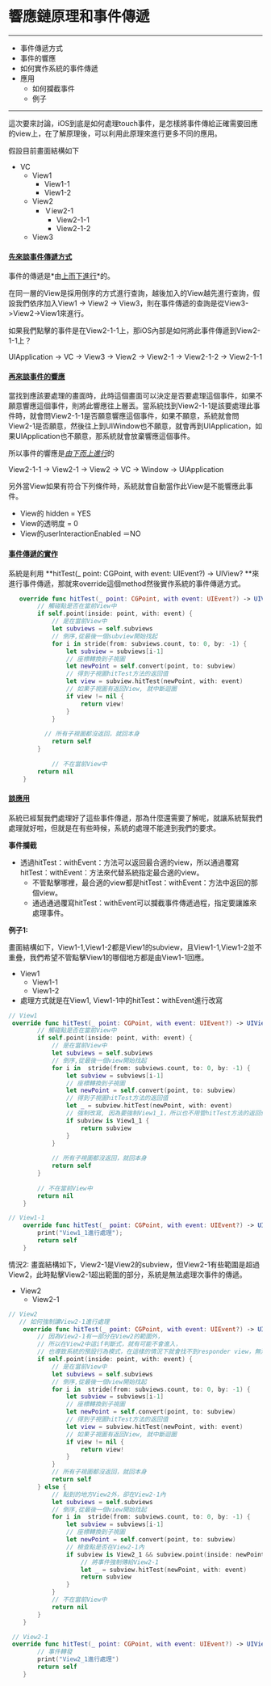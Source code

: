 # 響應鏈原理和事件傳遞

------

- 事件傳遞方式
- 事件的響應
- 如何實作系統的事件傳遞
- 應用
  - 如何攔截事件
  - 例子

------

這次要來討論，iOS到底是如何處理touch事件，是怎樣將事件傳給正確需要回應的view上，在了解原理後，可以利用此原理來進行更多不同的應用。

假設目前畫面結構如下

- VC
  - View1
    - View1-1
    - View1-2
  - View2
    - Ｖiew2-1
      - View2-1-1
      - View2-1-2
  - View3

#### <u>先來談事件傳遞方式</u>

事件的傳遞是*由<u>上而下進行</u>*的。

在同一層的View是採用倒序的方式進行查詢，越後加入的View越先進行查詢，假設我們依序加入View1 -> View2 -> View3，則在事件傳遞的查詢是從View3->View2->View1來進行。

如果我們點擊的事件是在View2-1-1上，那iOS內部是如何將此事件傳遞到View2-1-1上？

UIApplication -> VC -> View3 -> View2 -> View2-1 -> View2-1-2 -> View2-1-1

#### <u>再來談事件的響應</u>

當找到應該要處理的畫面時，此時這個畫面可以決定是否要處理這個事件，如果不願意響應這個事件，則將此響應往上層丟。當系統找到View2-1-1是該要處理此事件時，就會問View2-1-1是否願意響應這個事件，如果不願意，系統就會問View2-1是否願意，然後往上到UIWindow也不願意，就會再到UIApplication，如果UIApplication也不願意，那系統就會放棄響應這個事件。

所以事件的響應是<u>*由下而上進行*</u>的

View2-1-1 -> View2-1 -> View2 -> VC -> Window -> UIApplication

另外當View如果有符合下列條件時，系統就會自動當作此View是不能響應此事件。

- View的 hidden = YES
- View的透明度 = 0
- View的userInteractionEnabled ＝NO

#### <u>事件傳遞的實作</u>

系統是利用 **hitTest(_ point: CGPoint, with event: UIEvent?) -> UIView? **來進行事件傳遞，那就來override這個method然後實作系統的事件傳遞方式。

```swift
   override func hitTest(_ point: CGPoint, with event: UIEvent?) -> UIView? {
        // 觸碰點是否在當前View中
        if self.point(inside: point, with: event) {
            // 是在當前View中
            let subviews = self.subviews
            // 倒序,從最後一個subview開始找起
            for i in stride(from: subviews.count, to: 0, by: -1) {
                let subview = subviews[i-1]
                // 座標轉換到子視圖
                let newPoint = self.convert(point, to: subview)
                // 得到子視圖hitTest方法的返回值
                let view = subview.hitTest(newPoint, with: event)
                // 如果子視圖有返回View, 就中斷迴圈
                if view != nil {
                    return view!
                }
            }
            
          // 所有子視圖都沒返回，就回本身
            return self
        }
        
     		// 不在當前View中
        return nil        
    }
```

#### <u>談應用</u>

系統已經幫我們處理好了這些事件傳遞，那為什麼還需要了解呢，就讓系統幫我們處理就好啦，但就是在有些時候，系統的處理不能達到我們的要求。

**事件攔截**

- 透過hitTest：withEvent：方法可以返回最合適的view，所以通過覆寫hitTest：withEvent：方法來代替系統指定最合適的view。
  - 不管點擊哪裡，最合適的view都是hitTest：withEvent：方法中返回的那個view。
  - 通過通過覆寫hitTest：withEvent可以攔截事件傳遞過程，指定要讓誰來處理事件。

**例子1:** 

畫面結構如下，View1-1,View1-2都是View1的subview，且View1-1,View1-2並不重疊，我們希望不管點擊View1的哪個地方都是由View1-1回應。

- View1
  - View1-1
  - View1-2
- 處理方式就是在View1, View1-1中的hitTest：withEvent進行改寫

```Swift
// View1 
 override func hitTest(_ point: CGPoint, with event: UIEvent?) -> UIView? {
        // 觸碰點是否在當前View中
        if self.point(inside: point, with: event) {
            // 是在當前View中
            let subviews = self.subviews
            // 倒序,從最後一個view開始找起
            for i in  stride(from: subviews.count, to: 0, by: -1) {
                let subview = subviews[i-1]
                // 座標轉換到子視圖
                let newPoint = self.convert(point, to: subview)
                // 得到子視圖hitTest方法的返回值
                let _ = subview.hitTest(newPoint, with: event)
                // 強制改寫, 因為要強制View1_1，所以也不用管hitTest方法的返回值
                if subview is View1_1 {
                    return subview
                }
            }
            
            // 所有子視圖都沒返回，就回本身
            return self
        }
        
        // 不在當前View中
        return nil
    }
```

```Swift
// View1-1
    override func hitTest(_ point: CGPoint, with event: UIEvent?) -> UIView? {
        print("View1_1進行處理");
        return self
    }
```

情況2: 畫面結構如下，View2-1是View2的subview，但View2-1有些範圍是超過View2，此時點擊View2-1超出範圍的部分，系統是無法處理次事件的傳遞。

- View2
  - View2-1

```Swift
// View2
   // 如何強制讓View2-1進行處理
    override func hitTest(_ point: CGPoint, with event: UIEvent?) -> UIView? {
        // 因為View2-1有一部分在View2的範圍外，
        // 所以在View2中這if判斷式，就有可能不會進入，
        // 也導致系統的預設行為模式，在這樣的情況下就會找不到responder view，無法產生回應
        if self.point(inside: point, with: event) {
            // 是在當前View中
            let subviews = self.subviews
            // 倒序,從最後一個view開始找起
            for i in  stride(from: subviews.count, to: 0, by: -1) {
                let subview = subviews[i-1]
                // 座標轉換到子視圖
                let newPoint = self.convert(point, to: subview)
                // 得到子視圖hitTest方法的返回值
                let view = subview.hitTest(newPoint, with: event)
                // 如果子視圖有返回View, 就中斷迴圈
                if view != nil {
                    return view!
                }
            }
            // 所有子視圖都沒返回，就回本身
            return self
        } else {
            // 點到的地方View2外，卻在View2-1內
            let subviews = self.subviews
            // 倒序,從最後一個view開始找起
            for i in  stride(from: subviews.count, to: 0, by: -1) {
                let subview = subviews[i-1]
                // 座標轉換到子視圖
                let newPoint = self.convert(point, to: subview)
                // 檢查點是否在View2-1內
                if subview is View2_1 && subview.point(inside: newPoint, with: event) {
                    // 將事件強制傳給View2-1
                    let _ = subview.hitTest(newPoint, with: event)
                    return subview
                }
            }
            // 不在當前View中
            return nil
        }
    }
```

```swift
 // View2-1
 override func hitTest(_ point: CGPoint, with event: UIEvent?) -> UIView? {
        // 事件轉發
        print("View2_1進行處理")
        return self
    }
```

